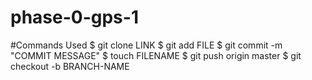 # phase-0-gps-1

#Commands Used
$ git clone LINK
$ git add FILE
$ git commit -m "COMMIT MESSAGE"
$ touch FILENAME
$ git push origin master
$ git checkout -b BRANCH-NAME
